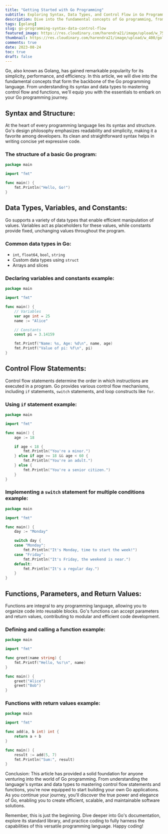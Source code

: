 ```yaml
---
title: "Getting Started with Go Programming"
subtitle: Exploring Syntax, Data Types, and Control Flow in Go Programming 
description: Dive into the fundamental concepts of Go programming, from its clean syntax and versatile data types to control flow mechanisms. Learn how to declare variables, create functions, and use control statements effectively, setting the stage for your exciting journey into the world of Go development.
tags: [golang]
slug: go-programming-syntax-data-control-flow
featured_image: https://res.cloudinary.com/harendra21/image/upload/w_750/golangwithexample/Getting_Started_with_Go_Programming_pcq3yq.png
thumbnail: https://res.cloudinary.com/harendra21/image/upload/w_400/golangwithexample/Getting_Started_with_Go_Programming_pcq3yq.png
comments: true
date: 2023-08-24
toc: true
draft: false
---
```


Go, also known as Golang, has gained remarkable popularity for its simplicity, performance, and efficiency. In this article, we will dive into the fundamental concepts that form the backbone of the Go programming language. From understanding its syntax and data types to mastering control flow and functions, we'll equip you with the essentials to embark on your Go programming journey.

## Syntax and Structure:
At the heart of every programming language lies its syntax and structure. Go's design philosophy emphasizes readability and simplicity, making it a favorite among developers. Its clean and straightforward syntax helps in writing concise yet expressive code.

### The structure of a basic Go program:
```go
package main

import "fmt"

func main() {
    fmt.Println("Hello, Go!")
}
```

## Data Types, Variables, and Constants:
Go supports a variety of data types that enable efficient manipulation of values. Variables act as placeholders for these values, while constants provide fixed, unchanging values throughout the program.

### Common data types in Go:
- `int`, `float64`, `bool`, `string`
- Custom data types using `struct`
- Arrays and slices

### Declaring variables and constants example:
```go
package main

import "fmt"

func main() {
    // Variables
    var age int = 25
    name := "Alice"

    // Constants
    const pi = 3.14159

    fmt.Printf("Name: %s, Age: %d\n", name, age)
    fmt.Printf("Value of pi: %f\n", pi)
}
```

## Control Flow Statements:
Control flow statements determine the order in which instructions are executed in a program. Go provides various control flow mechanisms, including `if` statements, `switch` statements, and loop constructs like `for`.

### Using `if` statement example: 
```go
package main

import "fmt"

func main() {
    age := 18

    if age < 18 {
        fmt.Println("You're a minor.")
    } else if age >= 18 && age < 60 {
        fmt.Println("You're an adult.")
    } else {
        fmt.Println("You're a senior citizen.")
    }
}
```

### Implementing a `switch` statement for multiple conditions example:
```go
package main

import "fmt"

func main() {
    day := "Monday"

    switch day {
    case "Monday":
        fmt.Println("It's Monday, time to start the week!")
    case "Friday":
        fmt.Println("It's Friday, the weekend is near.")
    default:
        fmt.Println("It's a regular day.")
    }
}
```

## Functions, Parameters, and Return Values:
Functions are integral to any programming language, allowing you to organize code into reusable blocks. Go's functions can accept parameters and return values, contributing to modular and efficient code development.

### Defining and calling a function example:
```go
package main

import "fmt"

func greet(name string) {
    fmt.Printf("Hello, %s!\n", name)
}

func main() {
    greet("Alice")
    greet("Bob")
}
```

### Functions with return values example:
```go
package main

import "fmt"

func add(a, b int) int {
    return a + b
}

func main() {
    result := add(5, 7)
    fmt.Println("Sum:", result)
}
```

Conclusion:
This article has provided a solid foundation for anyone venturing into the world of Go programming. From understanding the language's syntax and data types to mastering control flow statements and functions, you're now equipped to start building your own Go applications. As you continue your journey, you'll discover the true power and elegance of Go, enabling you to create efficient, scalable, and maintainable software solutions.

Remember, this is just the beginning. Dive deeper into Go's documentation, explore its standard library, and practice coding to fully harness the capabilities of this versatile programming language. Happy coding!